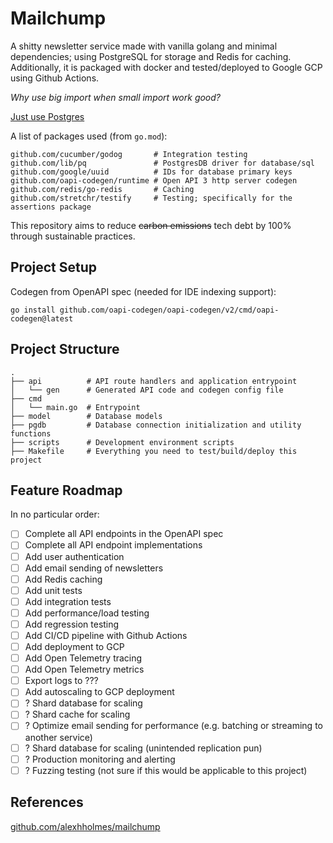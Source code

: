 # Mailchump

A shitty newsletter service made with vanilla golang and minimal dependencies;
using PostgreSQL for storage and Redis for caching. Additionally, it is packaged
with docker and tested/deployed to Google GCP using Github Actions.

_Why use big import when small import work good?_

[Just use Postgres](https://mccue.dev/pages/8-16-24-just-use-postgres)

A list of packages used (from `go.mod`):
```text
github.com/cucumber/godog       # Integration testing
github.com/lib/pq               # PostgresDB driver for database/sql
github.com/google/uuid          # IDs for database primary keys
github.com/oapi-codegen/runtime # Open API 3 http server codegen
github.com/redis/go-redis       # Caching
github.com/stretchr/testify     # Testing; specifically for the assertions package
```

This repository aims to reduce ~~carbon emissions~~ tech debt by 100% through sustainable practices.

## Project Setup
Codegen from OpenAPI spec (needed for IDE indexing support):
```
go install github.com/oapi-codegen/oapi-codegen/v2/cmd/oapi-codegen@latest
```

## Project Structure
```
.
├── api          # API route handlers and application entrypoint
│   └── gen      # Generated API code and codegen config file
├── cmd
│   └── main.go  # Entrypoint
├── model        # Database models
├── pgdb         # Database connection initialization and utility functions
├── scripts      # Development environment scripts
├── Makefile     # Everything you need to test/build/deploy this project
```

## Feature Roadmap
In no particular order:
- [ ] Complete all API endpoints in the OpenAPI spec
- [ ] Complete all API endpoint implementations
- [ ] Add user authentication
- [ ] Add email sending of newsletters
- [ ] Add Redis caching
- [ ] Add unit tests
- [ ] Add integration tests
- [ ] Add performance/load testing
- [ ] Add regression testing
- [ ] Add CI/CD pipeline with Github Actions
- [ ] Add deployment to GCP
- [ ] Add Open Telemetry tracing
- [ ] Add Open Telemetry metrics
- [ ] Export logs to ???
- [ ] Add autoscaling to GCP deployment
- [ ] ? Shard database for scaling
- [ ] ? Shard cache for scaling
- [ ] ? Optimize email sending for performance (e.g. batching or streaming to another service)
- [ ] ? Shard database for scaling (unintended replication pun)
- [ ] ? Production monitoring and alerting
- [ ] ? Fuzzing testing (not sure if this would be applicable to this project)

## References
[github.com/alexhholmes/mailchump](https://github.com/alexhholmes/mailchump/blob/main/README.md)
